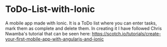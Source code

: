 # ToDo-List-with-Ionic

A mobile app made with Ionic. It is a ToDo list where you can enter tasks, mark them as complete and delete them. In creating it I have followed Chris Nwamba's tutorial that can be seen here: https://scotch.io/tutorials/create-your-first-mobile-app-with-angularjs-and-ionic
